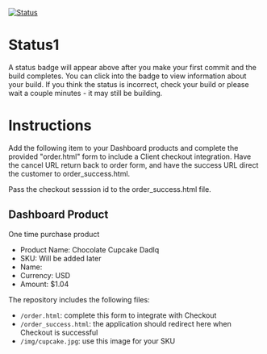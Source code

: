 [![Status](https://img.shields.io/badge/status-NOT%20SUBMITTABLE%20COMMIT:%204fb8dee962535309db9be2f1faf2bf8597a60953-critical.svg)](https://github.com/crowdbotics-challenges/bakery_scaffold_tg94yJfBzrlMVliR/commit/4fb8dee962535309db9be2f1faf2bf8597a60953)




# Status1

A status badge will appear above after you make your first commit and the build completes. You can click into the badge to view information about your build. If you think the status is incorrect, check your build or please wait a couple minutes - it may still be building.

# Instructions

Add the following item to your Dashboard products and complete the provided "order.html" form to include a Client checkout integration. Have the cancel URL return back to order form, and have the success URL direct the customer to order_success.html.

Pass the checkout sesssion id to the order_success.html file.

## Dashboard Product
One time purchase product
* Product Name: Chocolate Cupcake Dadlq
* SKU: Will be added later
* Name: 
* Currency: USD
* Amount: $1.04

The repository includes the following files:
* `/order.html`: complete this form to integrate with Checkout
* `/order_success.html`: the application should redirect here when Checkout is successful
* `/img/cupcake.jpg`: use this image for your SKU
